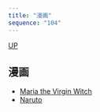```yaml
---
title: "漫画"
sequence: "104"
---
```


[UP](/res/res-index.html)


## 漫画

- [Maria the Virgin Witch](https://hianime.to/maria-the-virgin-witch-2886)
- [Naruto](https://soap2dayx.to/tv/naruto-ykyp/1-1)
